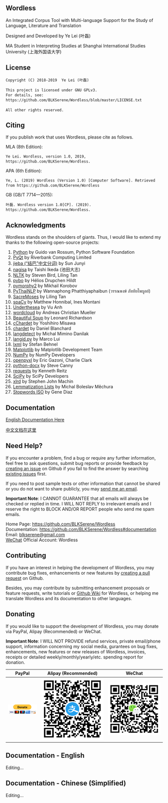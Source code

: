<!--
# Wordless: README
#
# Copyright (C) 2018-2019  Ye Lei (叶磊))
#
# This source file is licensed under GNU GPLv3.
# For details, see: https://github.com/BLKSerene/Wordless/blob/master/LICENSE.txt
#
# All other rights reserved.
-->

## Wordless
An Integrated Corpus Tool with Multi-language Support for the Study of Language, Literature and Translation

Designed and Developed by Ye Lei (叶磊)

MA Student in Interpreting Studies at Shanghai International Studies University (上海外国语大学)

## License
    Copyright (C) 2018-2019  Ye Lei (叶磊)

    This project is licensed under GNU GPLv3.
    For details, see: https://github.com/BLKSerene/Wordless/blob/master/LICENSE.txt

    All other rights reserved.

## Citing
If you publish work that uses Wordless, please cite as follows.

MLA (8th Edition):

    Ye Lei. Wordless, version 1.0, 2019, https://github.com/BLKSerene/Wordless.

APA (6th Edition):

    Ye, L. (2019) Wordless (Version 1.0) [Computer Software]. Retrieved from https://github.com/BLKSerene/Wordless

GB (GB/T 7714—2015):

    叶磊. Wordless version 1.0[CP]. (2019). https://github.com/BLKSerene/Wordless.

## Acknowledgments
Wordless stands on the shoulders of giants. Thus, I would like to extend my thanks to the following open-source projects:

1. [Python](https://www.python.org/) by Guido van Rossum, Python Software Foundation
2. [PyQt](https://www.riverbankcomputing.com/software/pyqt/intro) by Riverbank Computing Limited
3. [jieba (“结巴”中文分词)](https://github.com/fxsjy/jieba) by Sun Junyi
4. [nagisa](https://github.com/taishi-i/nagisa) by Taishi Ikeda (池田大志)
5. [NLTK](http://www.nltk.org/) by Steven Bird, Liling Tan
6. [pybo](https://github.com/Esukhia/pybo) by Hélios Drupchen Hildt
7. [pymorphy2](https://github.com/kmike/pymorphy2/) by Mikhail Korobov
8. [PyThaiNLP](https://github.com/PyThaiNLP/pythainlp) by Wannaphong Phatthiyaphaibun (วรรณพงษ์ ภัททิยไพบูลย์)
9. [SacreMoses](https://github.com/alvations/sacremoses) by Liling Tan
10. [spaCy](https://spacy.io/) by Matthew Honnibal, Ines Montani
11. [Underthesea](https://github.com/undertheseanlp/underthesea) by Vu Anh
12. [wordcloud](https://amueller.github.io/word_cloud/) by Andreas Christian Mueller
13. [Beautiful Soup](https://www.crummy.com/software/BeautifulSoup/) by Leonard Richardson
14. [cChardet](https://github.com/PyYoshi/cChardet) by Yoshihiro Misawa
15. [chardet](https://github.com/chardet/chardet) by Daniel Blanchard
16. [langdetect](https://github.com/Mimino666/langdetect) by Michal Mimino Danilak
17. [langid.py](https://github.com/saffsd/langid.py) by Marco Lui
18. [lxml](https://lxml.de/) by Stefan Behnel
19. [Matplotlib](https://matplotlib.org/) by Matplotlib Development Team
20. [NumPy](http://www.numpy.org/) by NumPy Developers
21. [openpyxl](https://openpyxl.readthedocs.io/en/stable/) by Eric Gazoni, Charlie Clark
22. [python-docx](https://github.com/python-openxml/python-docx) by Steve Canny
23. [requests](http://python-requests.org) by Kenneth Reitz
24. [SciPy](https://www.scipy.org/) by SciPy Developers
25. [xlrd](https://github.com/python-excel/xlrd) by Stephen John Machin
26. [Lemmatization Lists](https://github.com/michmech/lemmatization-lists) by Michal Boleslav Měchura
27. [Stopwords ISO](https://github.com/stopwords-iso/stopwords-iso) by Gene Diaz

## Documentation
[English Documentation Here](#doc-eng)

[中文文档在这里](#doc-zho)

## Need Help?
If you encounter a problem, find a bug or require any further information, feel free to ask questions, submit bug reports or provide feedback by [creating an issue](https://github.com/BLKSerene/Wordless/issues/new) on Github if you fail to find the answer by searching [existing issues](https://github.com/BLKSerene/Wordless/issues) first.

If you need to post sample texts or other information that cannot be shared or you do not want to share publicly, you may [send me an email](mailto:blkserene@gmail.com).

**Important Note**: I CANNOT GUARANTEE that all emails will always be checked or replied in time. I WILL NOT REPLY to irrelevant emails and I reserve the right to BLOCK AND/OR REPORT people who send me spam emails.

Home Page: https://github.com/BLKSerene/Wordless<br>
Documentation: https://github.com/BLKSerene/Wordless#documentation<br>
Email: blkserene@gmail.com<br>
[WeChat](https://www.wechat.com/en/) Official Account: Wordless

## Contributing
If you have an interest in helping the development of Wordless, you may contribute bug fixes, enhancements or new features by [creating a pull request](https://github.com/BLKSerene/Wordless/pulls) on Github.

Besides, you may contribute by submitting enhancement proposals or feature requests, write tutorials or [Github Wiki](https://github.com/BLKSerene/Wordless/wiki) for Wordless, or helping me translate Wordless and its documentation to other languages.

## Donating
If you would like to support the development of Wordless, you may donate via PayPal, Alipay (Recommended) or WeChat.

**Important Note**: I WILL NOT PROVIDE refund services, private email/phone support, information concerning my social media, gurantees on bug fixes, enhancements, new features or new releases of Wordless, invoices, receipts or detailed weekly/monthly/yearly/etc. spending report for donation.

|PayPal|Alipay (Recommended)|WeChat|
|------|------|------|
|[![Donate with PayPal button](https://github.com/BLKSerene/Wordless/blob/master/imgs/donating_paypal.gif)](https://www.paypal.com/cgi-bin/webscr?cmd=_s-xclick&hosted_button_id=SJ4RNZSVD766Y)|<img src=https://github.com/BLKSerene/Wordless/blob/master/imgs/donating_alipay.png>|<img src=https://github.com/BLKSerene/Wordless/blob/master/imgs/donating_wechat.png alt="WeChat">|

<span id="doc-eng"></span>
## Documentation - English
Editing...

<span id="doc-zho"></span>
## Documentation - Chinese (Simplified)
Editing...
